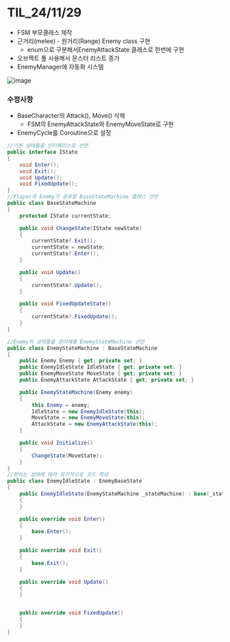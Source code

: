 # TIL_24/11/29


-  FSM 부모클래스 제작
- 근거리(melee) - 원거리(Range) Enemy class 구현
    - enum으로 구분해서EnemyAttackState 클래스로 한번에 구현
- 오브젝트 풀 사용해서 몬스터 리스트 증가
- EnemyManager에 자동화 시스템

![image](https://github.com/user-attachments/assets/6c5a7a14-ec1b-463d-b638-4e3a43008014)


### 수정사항
- BaseCharacter의 Attack(), Move() 삭제
  - FSM의 EnemyAttackState와 EnemyMoveState로 구현
- EnemyCycle를 Coroutine으로 설정

```c#
//기본 상태들을 인터페이스로 선언
public interface IState
{
    void Enter();
    void Exit();
    void Update();
    void FixedUpdate();
}
//Player와 Enemy가 공유할 BaseStateMachine 클래스 선언
public class BaseStateMachine
{
    protected IState currentState;

    public void ChangeState(IState newState)
    {
        currentState?.Exit();
        currentState = newState;
        currentState?.Enter();
    }

    public void Update()
    {
        currentState?.Update();
    }

    public void FixedUpdateState()
    {
        currentState?.FixedUpdate();
    }
}

//Enemy의 상태들을 관리해줄 EnemyStateMachine 선언
public class EnemyStateMachine : BaseStateMachine
{
    public Enemy Enemy { get; private set; }
    public EnemyIdleState IdleState { get; private set; }
    public EnemyMoveState MoveState { get; private set; }
    public EnemyAttackState AttackState { get; private set; }

    public EnemyStateMachine(Enemy enemy)
    {
        this.Enemy = enemy;
        IdleState = new EnemyIdleState(this);
        MoveState = new EnemyMoveState(this);
        AttackState = new EnemyAttackState(this);
    }

    public void Initialize()
    {
        ChangeState(MoveState);
    }
}
//원하는 상태에 따라 유기적으로 코드 작성
public class EnemyIdleState : EnemyBaseState
{
    public EnemyIdleState(EnemyStateMachine _stateMachine) : base(_stateMachine)
    {
    }

    public override void Enter()
    {
        base.Enter();
    }

    public override void Exit()
    {
        base.Exit();
    }

    public override void Update()
    {
    }


    public override void FixedUpdate()
    {
    }
}


```